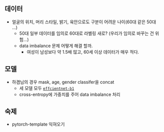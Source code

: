 ## 데이터

- 얼굴의 위치, 머리 스타일, 밝기, 육안으로도 구분이 어려운 나이(60대 같은 50대 ...)
  - 50대 일부 데이터를 임의로 60대로 라벨링 새로? (우리가 임의로 바꾸는 건 위험...)
  - data imbalance 문제 어떻게 해결 할까.
    - 여성이 남성보다 약 1.5배 많고, 60세 이상 데이터가 매우 적다.

## 모델

- 하겸님의 경우 mask, age, gender classifer을 concat
  - 세 모델 모두 [`effcientnet-b1`](https://rwightman.github.io/pytorch-image-models/results/)
  - cross-entropy에 가중치를 주어 data imbalance 처리

## 숙제

- pytorch-template 익혀오기
